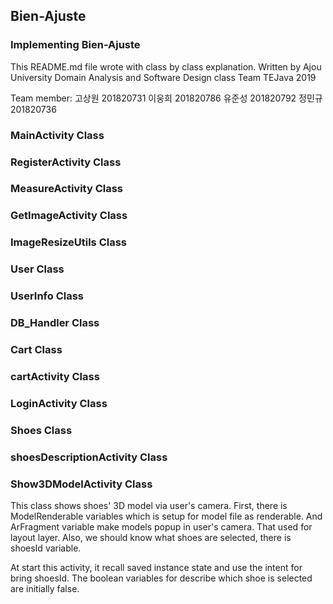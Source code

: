 ## Bien-Ajuste
### Implementing Bien-Ajuste
  This README.md file wrote with class by class explanation.
  Written by Ajou University Domain Analysis and Software Design class Team TEJava 2019
  
  Team member:
  고상원 201820731
  이웅희 201820786
  유준성 201820792
  정민규 201820736

### MainActivity Class

### RegisterActivity Class

### MeasureActivity Class

### GetImageActivity Class

### ImageResizeUtils Class

### User Class

### UserInfo Class

### DB_Handler Class

### Cart Class

### cartActivity Class

### LoginActivity Class

### Shoes Class

### shoesDescriptionActivity Class

### Show3DModelActivity Class
  This class shows shoes' 3D model via user's camera.
  First, there is ModelRenderable variables which is setup for model file as renderable.
  And ArFragment variable make models popup in user's camera. That used for layout layer. 
  Also, we should know what shoes are selected, there is shoesId variable.
  
  At start this activity, it recall saved instance state and use the intent for bring shoesId.
  The boolean variables for describe which shoe is selected are initially false.
  
